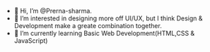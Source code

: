 - 👋 Hi, I’m @Prerna-sharma.
- 👀 I’m interested in designing more off UI/UX, but I think Design & Development make a greate combination together.
- 🌱 I’m currently learning Basic Web Development(HTML,CSS & JavaScript)

<!---
Prerna-sha/Prerna-sha is a ✨ special ✨ repository because its `README.md` (this file) appears on your GitHub profile.
You can click the Preview link to take a look at your changes.
--->
